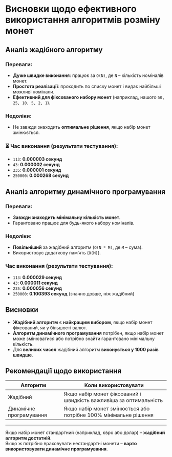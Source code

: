 # Висновки щодо ефективного використання алгоритмів розміну монет

##  Аналіз жадібного алгоритму

###  Переваги:
- **Дуже швидке виконання**: працює за `O(N)`, де `N` – кількість номіналів монет.
- **Простота реалізації**: проходить по списку монет і видає найбільші можливі номінали.
- **Ефективний для фіксованого набору монет** (наприклад, нашого `50, 25, 10, 5, 2, 1`).

###  Недоліки:
- Не завжди знаходить **оптимальне рішення**, якщо набір монет змінюється.

### ⏳ Час виконання (результати тестування):
- `113`: **0.000003 секунд**
- `43`: **0.000002 секунд**
- `235`: **0.000001 секунд**
- `250000`: **0.000268 секунд**

##  Аналіз алгоритму динамічного програмування

###  Переваги:
- **Завжди знаходить мінімальну кількість монет**.
- Гарантовано працює для будь-якого набору номіналів.

###  Недоліки:
- **Повільніший** за жадібний алгоритм (`O(N * M)`, де `M` – сума).
- Використовує додаткову пам’ять (`O(M)`).

###  Час виконання (результати тестування):
- `113`: **0.000029 секунд**
- `43`: **0.000011 секунд**
- `235`: **0.000056 секунд**
- `250000`: **0.100393 секунд** (значно довше, ніж жадібний)

##  Висновки
- **Жадібний алгоритм** є **найкращим вибором**, якщо набір монет фіксований, як у більшості валют.
- **Алгоритм динамічного програмування** потрібен, якщо набір монет може змінюватися або потрібно знайти гарантовано мінімальну кількість.
- Для **великих чисел** жадібний алгоритм **виконується у 1000 разів швидше**.

##  Рекомендації щодо використання
| Алгоритм | Коли використовувати |
|----------|---------------------|
| Жадібний | Якщо набір монет фіксований і швидкість важливіша за оптимальність |
| Динамічне програмування | Якщо набір монет змінюється або потрібне 100% мінімальне рішення |

---

Якщо набір монет стандартний (наприклад, євро або долар) – **жадібний алгоритм достатній**.  
Якщо ж потрібно враховувати нестандартні монети – **варто використовувати динамічне програмування**.

